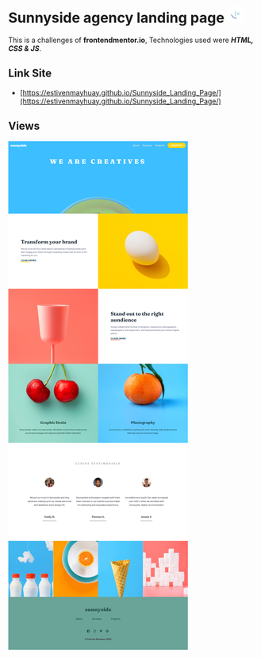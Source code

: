 # Sunnyside agency landing page ![logo sunnyside](./images/favicon-32x32.png)

This is a challenges of **frontendmentor.io**, Technologies used were  ***HTML, CSS & JS***.

## Link Site

- [https://estivenmayhuay.github.io/Sunnyside_Landing_Page/](https://estivenmayhuay.github.io/Sunnyside_Landing_Page/)

## Views

![view desktop](./images/sunnyside-landing-page-view.png)
